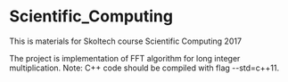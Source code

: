 # Scientific_Computing
This is materials for Skoltech course Scientific Computing 2017

The project is implementation of FFT algorithm for long integer multiplication. Note: C++ code should be compiled with flag --std=c++11.
